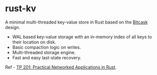 # rust-kv
A minimal multi-threaded key-value store in Rust based on the [Bitcask](https://en.wikipedia.org/wiki/Bitcask) design.
- WAL based key-value storage with an in-memory index of all keys to their location on disk.
- Basic compaction logic on writes.
- Multi-threaded storage engine.
- Fast and easy last-state recovery.

Ref - [TP 201: Practical Networked Applications in Rust](https://github.com/pingcap/talent-plan/blob/master/courses/rust/projects/project-2/README.md).
